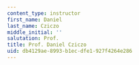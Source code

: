 ```yaml
---
content_type: instructor
first_name: Daniel
last_name: Cziczo
middle_initial: ''
salutation: Prof.
title: Prof. Daniel Cziczo
uid: db4129ae-8993-b1ec-dfe1-927f4264e286
---
```

